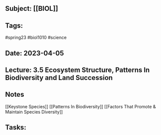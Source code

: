 ## Subject: [[BIOL]]
## Tags:
#spring23 #biol1010 #science 
## Date: 2023-04-05
## Lecture: 3.5 Ecosystem Structure, Patterns In Biodiversity and Land Succession

## Notes
[[Keystone Species]]
[[Patterns In Biodiversity]]
[[Factors That Promote & Maintain Species Diversity]]

## Tasks: